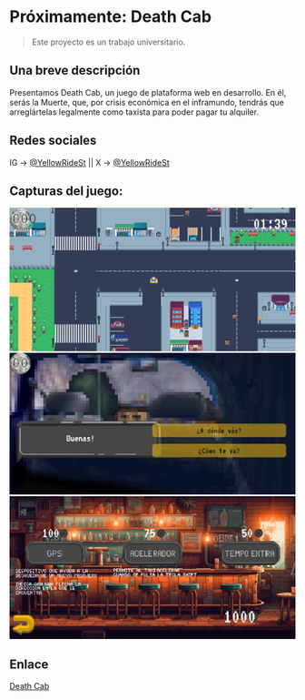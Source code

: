 # Próximamente: Death Cab
> Este proyecto es un trabajo universitario.

## Una breve descripción
Presentamos Death Cab, un juego de plataforma web en desarrollo. En él, serás la Muerte, que, por crisis económica en el inframundo, tendrás que arreglártelas legalmente como taxista para poder pagar tu alquiler.

## Redes sociales
IG -> [@YellowRideSt](https://www.instagram.com/yellowridest/) || X -> [@YellowRideSt](https://twitter.com/YellowRideSt)

## Capturas del juego:
![Cap1](/assets/Imagenes/capturas/capturaJuego.png)
![Cap2](/assets/Imagenes/capturas/capturaJuegoConver.png)
![Cap2](/assets/Imagenes/capturas/capturaTienda.png)


## Enlace
[Death Cab](https://pokoli0.github.io/PVLI-Taxistas/)
